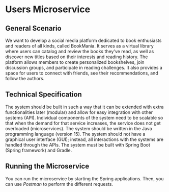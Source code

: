 # Users Microservice

## General Scenario

We want to develop a social media platform dedicated to book enthusiasts and readers of all kinds, called BookMania. It serves as a virtual library where users can catalog and review the books they've read, as well as discover new titles based on their interests and reading history. The platform allows members to create personalized bookshelves, join discussion groups, and participate in reading challenges. It also provides a space for users to connect with friends, see their recommendations, and follow the authors.

## Technical Specification

The system should be built in such a way that it can be extended with extra functionalities later (modular) and allow for easy integration with other systems (API). Individual components of the system need to be scalable so that when the demand for that service increases, the service does not get overloaded (microservices). The system should be written in the Java programming language (version 15). The system should not have a graphical user interface (GUI); instead, all interactions with the systems are handled through the APIs. The system must be built with Spring Boot (Spring framework) and Gradle.

## Running the Microservice

You can run the microservice by starting the Spring applications. Then, you can use *Postman* to perform the different requests.
